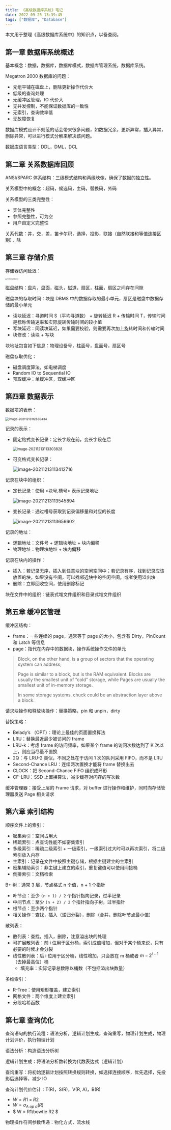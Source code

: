 ```yaml
---
title: 《高级数据库系统》笔记
date: 2022-09-25 13:39:45
tags: ["数据库", "Database"]
---
```


本文用于整理《高级数据库系统中》的知识点，以备查阅。

<!-- More -->

## 第一章 数据库系统概述

基本概念：数据，数据库，数据库模式，数据库管理系统，数据库系统。

Megatron 2000 数据库的问题：

+ 元组平铺在磁盘上，删除更新操作代价大
+ 低级的查询处理
+ 无缓冲区管理，IO 代价大
+ 无并发控制，不能保证数据库的一致性
+ 无索引，查询效率低
+ 无故障恢复

数据库模式设计不规范的话会带来很多问题，如数据冗余，更新异常，插入异常，删除异常，可以进行模式分解来解决该问题。

数据库语言类型：DDL，DML，DCL



## 第二章 关系数据库回顾

ANSI/SPARC 体系结构：三级模式结构和两级映像，确保了数据的独立性。

关系模型中的概念：超码，候选码，主码，替换码，外码

关系模型的三类完整性：

+ 实体完整性
+ 参照完整性，可为空
+ 用户自定义完整性

关系代数：并，交，差，笛卡尔积，选择，投影，联接（自然联接和等值连接区别），除



## 第三章 存储介质

存储器访问延迟：

<img src="《高级数据库系统》笔记/memory_latency.jpg" alt="memory_latency" style="zoom: 33%;" />

磁盘结构：盘片，盘面，磁头，磁道，扇区，柱面，扇区之间存在间隙

磁盘块的存取时间：块是 DBMS 中的数据存取的最小单元，扇区是磁盘中数据存储的最小单元

+ 读块延迟：寻道时间 S（平均寻道数） + 旋转延迟 R + 传输时间 T，传输时间是标称传输速率和实际旋转传输时间的较小值
+ 写块延迟：同读块延迟，如果需要校验，则需要再次加上旋转时间和传输时间
+ 块修改：读块 + 写块

块地址包含如下信息：物理设备号，柱面号，盘面号，扇区号

磁盘存取优化：

+ 磁盘调度算法，如电梯调度
+ Random IO to Sequential IO
+ 预取缓冲：单缓冲区，双缓冲区



## 第四章 数据表示

数据项的表示：

<img src="《高级数据库系统》笔记/image-20211213112630434.png" alt="image-20211213112630434" style="zoom: 67%;" />

记录的表示：

+ 固定格式变长记录：定长字段在前，变长字段在后

  <img src="《高级数据库系统》笔记/image-20211213113303828.png" alt="image-20211213113303828" style="zoom: 80%;" />

  

+ 可变格式变长记录：

  ![image-20211213113412716](《高级数据库系统》笔记/image-20211213113412716.png)

记录在块中的组织：

+ 定长记录：使用 <块号,槽号> 表示记录地址

  ![image-20211213113545894](《高级数据库系统》笔记/image-20211213113545894.png)

+ 变长记录：通过槽号获取到记录偏移量和对应的长度

  ![image-20211213113656602](《高级数据库系统》笔记/image-20211213113656602.png)

记录的地址：

+ 逻辑地址：文件号 + 逻辑块地址 + 块内偏移
+ 物理地址：物理块地址 + 块内偏移

记录在块内的操作：

+ 插入：若记录无序，插入到任意块的空闲空间中；若记录有序，找到记录应该放置的块，如果没有空间，可以找邻近块中的空闲空间，或者使用溢出块
+ 删除：立即回收空间，使用删除标记

块在文件中的组织：链表式堆文件组织和目录式堆文件组织



## 第五章 缓冲区管理

缓冲区结构：

+ frame：一些连续的 page，通常等于 page 的大小，包含有 Dirty，PinCount 和 Latch 等信息
+ page：指代在内存中的数据块，操作系统操作文件的单元

>Block, on the other hand, is a group of sectors that the operating system can address;
>
>Page is similar to a block, but is the RAM equivalent. Blocks are usually the smallest unit of “cold” storage, while Pages are usually the smallest unit of in-memory storage.
>
>In some storage systems, chuck could be an abstraction layer above a block.

请求块操作和释放块操作：替换策略，pin 和 unpin，dirty

替换策略：

+ Belady’s （OPT）：理论上最佳的页面置换算法
+ LRU：替换最近最少被访问的 frame
+ LRU-k：考虑 frame 的访问频率，如果某个 frame 的访问次数达到了 K 次以上，则应当尽量不置换
+ 2Q：与 LRU-2 类似，不同之处在于访问 1 次的队列采用 FIFO，而不是 LRU
+ Second-Chance LRU：连续两次置换才能将 frame 替换出去
+ CLOCK：把 Second-Chance FIFO 组织成环形
+ CF-LRU：SSD 上置换算法，减少缓存对闪存的写次数

缓冲管理器：接受上层的 Frame 请求，对 buffer 进行操作和维护，同时向存储管理器发送 Page 相关请求



## 第六章 索引结构

顺序文件上的索引：

+ 密集索引：空间占用大
+ 稀疏索引：点查询性能不如密集索引
+ 多级索引：稀疏二级索引 + 一级索引，一级索引过大时可以再次索引，将二级索引放入内存
+ 主索引：记录在文件中按照主键存储，根据主键建立的主索引
+ 密集辅助索引：非主键上建立的索引，重复键值可以使用间接桶
+ 倒排索引：文档检索

B+ 树：通常 3 层，节点格式 n 个值，n + 1 个指针

+ 叶节点：至少 `(n + 1) / 2` 个指针指向记录，过半记录
+ 中间节点：至少 `(n + 2) / 2` 个指针指向子树，过半指针
+ 根节点：至少两个指针
+ 相关操作：查找，插入（递归分裂），删除（合并，删除叶节点最小值）

散列表：

+ 散列表：查找，插入，删除，注意溢出块的处理
+ 可扩展散列表：前 i 位用于区分桶，索引成倍增加，但对于某个桶来说，只有必要的时候才会分裂
+ 线性散列表：后 i 位用于区分桶，线性增加，只会放在 m 桶或者 $m - 2^{i-1}$ （去掉最高位）桶
  + 填充率：实际记录总数除以桶数（不包括溢出块数量）

多维索引：

+ R-Tree：使用矩形覆盖，建立索引
+ 网格文件：两个维度上建立索引
+ 分段哈希函数



## 第七章 查询优化

查询语句的执行流程：语法分析，逻辑计划生成，查询重写，物理计划生成，物理计划评价，执行物理计划

语法分析：构造语法分析树

逻辑计划生成：将语法分析数转换为代数表达式（逻辑计划）

查询重写：将初始逻辑计划按照转换规则转换，如选择连接顺序，优先选择，先投影后选择等，减少 IO 

查询计划代价估计：T(R)，S(R)，V(R, A)，B(R)

+ $W = R1 × R2$
+ $W = \sigma_{A\ op\ a}(R)$ 
+ $ W = R1\bowtie R2 $

物理操作符间参数传递：物化方式，流水线

